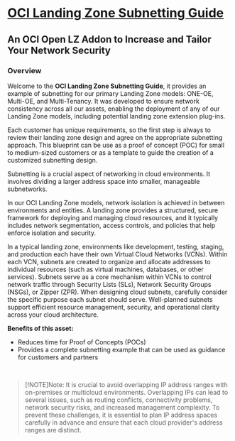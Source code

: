 # **[OCI Landing Zone Subnetting Guide](#)**
## **An OCI Open LZ Addon to Increase and Tailor Your Network Security**


### Overview
Welcome to the **OCI Landing Zone Subnetting Guide**, it provides an example of subnetting for our primary Landing Zone models: ONE-OE, Multi-OE, and Multi-Tenancy. It was developed to ensure network consistency across all our assets, enabling the deployment of any of our Landing Zone models, including potential landing zone extension plug-ins.
&nbsp; 

Each customer has unique requirements, so the first step is always to review their landing zone design and agree on the appropriate subnetting approach. This blueprint can be use as a proof of concept (POC) for small to medium-sized customers or as a template to guide the creation of a customized subnetting design.

Subnetting is a crucial aspect of networking in cloud environments. It involves dividing a larger address space into smaller, manageable subnetworks.

In our OCI Landing Zone models, network isolation is achieved in between environments and entities. A landing zone provides a structured, secure framework for deploying and managing cloud resources, and it typically includes network segmentation, access controls, and policies that help enforce isolation and security.

In a typical landing zone, environments like development, testing, staging, and production each have their own Virtual Cloud Networks (VCNs). Within each VCN, subnets are created to organize and allocate addresses to individual resources (such as virtual machines, databases, or other services). Subnets serve as a core mechanism within VCNs to control network traffic through Security Lists (SLs), Network Security Groups (NSGs), or Zipper (ZPR).
When designing cloud subnets, carefully consider the specific purpose each subnet should serve. Well-planned subnets support efficient resource management, security, and operational clarity across your cloud architecture.

**Benefits of this asset:**

- Reduces time for Proof of Concepts (POCs)
- Provides a complete subnetting example that can be used as guidance for customers and partners

&nbsp; 
> [!NOTE]Note:
>It is crucial to avoid overlapping IP address ranges with on-premises or multicloud environments. Overlapping IPs can lead to several issues, such as routing conflicts, connectivity problems, network security risks, and increased management complexity. To prevent these challenges, it is essential to plan IP address spaces carefully in advance and ensure that each cloud provider's address ranges are distinct.
